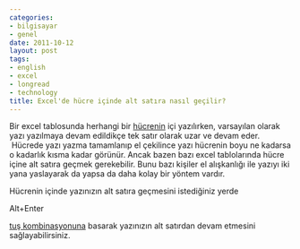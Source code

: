 ```yaml
---
categories:
- bilgisayar
- genel
date: 2011-10-12
layout: post
tags:
- english
- excel
- longread
- technology
title: Excel'de hücre içinde alt satıra nasıl geçilir?
---
```


Bir excel tablosunda herhangi bir [hücrenin](http://herkes-icin-excel.blogspot.com/2011/05/hucre-nedir.html) içi yazılırken, varsayılan olarak yazı yazılmaya devam edildikçe tek satır olarak uzar ve devam eder.  Hücrede yazı yazma tamamlanıp el çekilince yazı hücrenin boyu ne kadarsa o kadarlık kısma kadar görünür. Ancak bazen bazı excel tablolarında hücre içine alt satıra geçmek gerekebilir. Bunu bazı kişiler el alışkanlığı ile yazıyı iki yana yaslayarak da yapsa da daha kolay bir yöntem vardır.

  

Hücrenin içinde yazınızın alt satıra geçmesini istediğiniz yerde

  

Alt+Enter

  

[tuş kombinasyonuna](http://herkes-icin-excel.blogspot.com/2011/05/tus-kombinasyonu-nedir.html) basarak yazınızın alt satırdan devam etmesini sağlayabilirsiniz.
